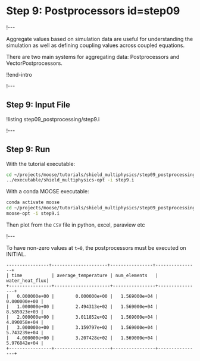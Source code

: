 # Step 9: Postprocessors id=step09

!---

Aggregate values based on simulation data are useful for understanding the simulation as well
as defining coupling values across coupled equations.

There are two main systems for aggregating data: Postprocessors and VectorPostprocessors.

!!end-intro

!---

## Step 9: Input File

!listing step09_postprocessing/step9.i

!---

## Step 9: Run

With the tutorial executable:

```bash
cd ~/projects/moose/tutorials/shield_multiphysics/step09_postprocessing
../executable/shield_multiphysics-opt -i step9.i
```

With a conda MOOSE executable:

```bash
conda activate moose
cd ~/projects/moose/tutorials/shield_multiphysics/step09_postprocessing
moose-opt -i step9.i
```

Then plot from the `CSV` file in python, excel, paraview etc

!---

To have non-zero values at `t=0`, the postprocessors must be executed on INITIAL.

```text
----------------+---------------------+----------------+----------------+
| time           | average_temperature | num_elements   | water_heat_flux|
+----------------+---------------------+----------------+----------------+
|   0.000000e+00 |        0.000000e+00 |   1.569000e+04 |   0.000000e+00 |
|   1.000000e+00 |        2.494313e+02 |   1.569000e+04 |   8.585923e+03 |
|   2.000000e+00 |        3.011852e+02 |   1.569000e+04 |   4.890058e+04 |
|   3.000000e+00 |        3.159797e+02 |   1.569000e+04 |   5.743239e+04 |
|   4.000000e+00 |        3.207428e+02 |   1.569000e+04 |   5.976842e+04 |
+----------------+---------------------+----------------+----------------+
```
